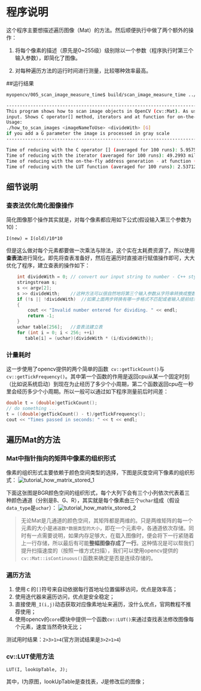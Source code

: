# 程序说明
这个程序主要想描述遍历图像（Mat）的方法。然后顺便执行中做了两个额外的操作：
1. 将每个像素的描述（原先是0~255级）级别除以一个参数（程序执行时第三个输入参数），即简化了图像。

2. 对每种遍历方法的运行时间进行测量，比较哪种效率最高。

##运行结果
```bash
myopencv/005_scan_image_measure_time$ build/scan_image_measure_time ../data/wechat.jpg 10

--------------------------------------------------------------------------
This program shows how to scan image objects in OpenCV (cv::Mat). As use case we take an input image and divide the native color palette (255) with the 
input. Shows C operator[] method, iterators and at function for on-the-fly item address calculation.
Usage:
./how_to_scan_images <imageNameToUse> <divideWith> [G]
if you add a G parameter the image is processed in gray scale
--------------------------------------------------------------------------

Time of reducing with the C operator [] (averaged for 100 runs): 5.95751 milliseconds.
Time of reducing with the iterator (averaged for 100 runs): 49.2993 milliseconds.
Time of reducing with the on-the-fly address generation - at function (averaged for 100 runs): 37.609 milliseconds.
Time of reducing with the LUT function (averaged for 100 runs): 2.53712 milliseconds.

```

## 细节说明

### 查表法优化简化图像操作
简化图像那个操作其实就是，对每个像素都应用如下公式(假设输入第三个参数为10)：

    I(new) = I(old)/10*10

但是这么做对每个元素都要做一次乘法与除法，这个实在太耗费资源了。所以使用**查表法**进行简化。即先将查表准备好，然后在遍历时直接进行赋值操作即可，大大优化了程序，建立查表的操作如下：
```cpp
    int divideWith = 0; // convert our input string to number - C++ style
    stringstream s;
    s << argv[2];
    s >> divideWith;    //这种方法可以很自然地将第三个输入参数从字符串转换成整数
    if (!s || !divideWith)  //如果上面两步转换有哪一步格式不匹配或者输入提前结束
    {
        cout << "Invalid number entered for dividing. " << endl;
        return -1;
    }
    uchar table[256];   //查表法建立表
    for (int i = 0; i < 256; ++i)
       table[i] = (uchar)(divideWith * (i/divideWith));
```

### 计量耗时
这一步使用了opencv提供的两个简单的函数` cv::getTickCount()`与` cv::getTickFrequency()`。其中第一个函数的作用是返回cpu从某一个固定时刻（比如说系统启动）到现在为止经历了多少个小周期，第二个函数返回cpu在一秒里会经历多少个小周期。所以一般可以通过如下程序测量前后时间差：
```cpp
double t = (double)getTickCount();
// do something ...
t = ((double)getTickCount() - t)/getTickFrequency();
cout << "Times passed in seconds: " << t << endl;
``` 

## 遍历Mat的方法
### Mat中指针指向的矩阵中像素的组织形式
像素的组织形式主要依赖于颜色空间类型的选择，下图是灰度空间下像素的组织形式：
![tutorial_how_matrix_stored_1](https://github.com/xhy3054/myopencv/data/opencv-mat/tutorial_how_matrix_stored_1.png)

下面这张图是BGR颜色空间的组织形式，每个大列下会有三个小列依次代表着三种颜色通道（分别是B、G、R），其实就是每个像素由三个`uchar`组成（假设`data_type`是`uchar`）：
![tutorial_how_matrix_stored_2](https://github.com/xhy3054/myopencv/data/opencv-mat/tutorial_how_matrix_stored_2.png)

> 无论Mat是几通道的颜色空间，其矩阵都是两维的。只是两维矩阵的每一个元素的大小是`通道数*数据类型的大小`，即在一个元素中，各通道依次存储。同时有一点需要说明，如果内存足够大，在载入图像时，便会将下一行紧随着上一行存储，所以最后有可能**整幅图像存成了一行**。这种情况是可以帮我们提升扫描速度的（按照一维方式扫描），我们可以使用opencv提供的`cv::Mat::isContinuous()`函数来确定是否是连续存储的。

### 遍历方法
1. 使用ｃ的`[]`符号来自动依据每行首地址位置偏移访问，优点是效率高；
2. 使用迭代器来遍历访问，优点是安全稳定；
3. 直接使用`_I(i,j)`动态获取对应像素地址来遍历，没什么优点，官网教程不推荐使用；
4. 使用opencv的`core`模块中提供一个函数`cv::LUT()`来通过查找表法修改图像每个元素，速度当然奇快无比；

测试用时结果：`2>3>1>4`(官方测试结果是`3>2>1>4`)

### cv::LUT使用方法

    LUT(I, lookUpTable, J);

其中，I为原图，lookUpTable是查找表，J是修改后的图像；

